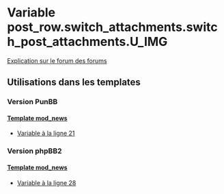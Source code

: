 # Variable post_row.switch_attachments.switch_post_attachments.U_IMG
[Explication sur le forum des forums](http://forum.forumactif.com/t294113-listing-des-variables#post_row.switch_attachments.switch_post_attachments.U_IMG)

## Utilisations dans les templates

### Version PunBB

#### [Template mod_news](punbb/mod_news.md)
* [Variable à la ligne 21](../punbb/mod_news.tpl#L21)

### Version phpBB2

#### [Template mod_news](subsilver/mod_news.md)
* [Variable à la ligne 28](../subsilver/mod_news.tpl#L28)